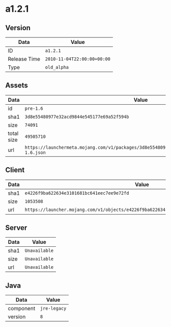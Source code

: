 # a1.2.1

## Version

|**Data**        | **Value**                 |
|----------------|-------------------------|
| ID   | ```a1.2.1```   |
| Release Time   | ```2010-11-04T22:00:00+00:00```   |
| Type   | ```old_alpha```   |

## Assets

|**Data**        | **Value**                 |
|----------------|-------------------------|
| id   | ```pre-1.6```   |
| sha1   | ```3d8e55480977e32acd9844e545177e69a52f594b```   |
| size   | ```74091```   |
| total size  | ```49505710```  |
| url       | ```https://launchermeta.mojang.com/v1/packages/3d8e55480977e32acd9844e545177e69a52f594b/pre-1.6.json``` |

## Client

|**Data**        | **Value**                 |
|----------------|-------------------------|
| sha1   | ```e4226f9ba622634e3101681bc641eec7ee9e72fd```   |
| size   | ```1053508```   |
| url       | ```https://launcher.mojang.com/v1/objects/e4226f9ba622634e3101681bc641eec7ee9e72fd/client.jar``` |

## Server

|**Data**        | **Value**                 |
|----------------|-------------------------|
| sha1   | ```Unavailable```   |
| size   | ```Unavailable```   |
| url       | ```Unavailable``` |

## Java

|**Data**        | **Value**                 |
|----------------|-------------------------|
| component   | ```jre-legacy```   |
| version   | ```8```   |